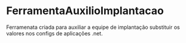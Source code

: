 # FerramentaAuxilioImplantacao
Ferramenata criada para auxiliar a equipe de implantação substituir os valores nos configs de aplicações .net.
